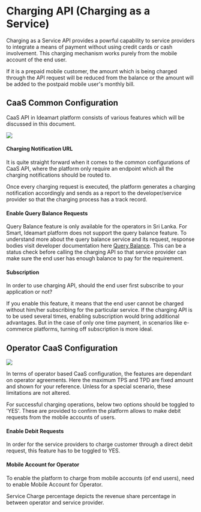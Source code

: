 ﻿# Charging API (Charging as a Service)

Charging as a Service API provides a powrful capability to service providers to integrate a means of payment without using credit cards or cash involvement. This charging mechanism works purely from the mobile account of the end user.

If it is a prepaid mobile customer, the amount which is being charged through the API request will be reduced from the balance or the amount will be added to the postpaid mobile user's monthly bill.

## CaaS Common Configuration

CaaS API in Ideamart platform consists of various features which will be discussed in this document.

![](https://drive.google.com/uc?id=1vckoFj4PzHX4Q74auUwKLQAglOydomRc)

#### Charging Notification URL

It is quite straight forward when it comes to the common configurations of CaaS API, where the platform only require an endpoint which all the charging notifications should be routed to.

Once every charging request is executed, the platform generates a charging notification accordingly and sends as a report to the developer/service provider so that the charging process has a track record.

#### Enable Query Balance Requests

Query Balance feature is only available for the operators in Sri Lanka. For Smart, Ideamart platform does not support the query balance feature. To understand more about the query balance service and its request, response bodies visit developer documentation here [Query Balance](../Charging_API/index.html#query-balance). This can be a status check before calling the charging API so that service provider can make sure the end user has enough balance to pay for the requirement.

#### Subscription

In order to use charging API, should the end user first subscribe to your application or not?

If you enable this feature, it means that the end user cannot be charged without him/her subscribing for the particular service. If the charging API is to be used several times, enabling subscription would bring additional advantages. But in the case of only one time payment, in scenarios like e-commerce platforms, turning off subscription is more ideal.

## Operator CaaS Configuration

![](https://drive.google.com/uc?id=1npVV27A_b4uM6XqtScgBMa7rWdGIDuvA)

In terms of operator based CaaS configuration, the features are dependant on operator agreements. Here the maximum TPS and TPD are fixed amount and shown for your reference. Unless for a special scenario, these limitations are not altered.

For successful charging operations, below two options should be toggled to 'YES'. These are provided to confirm the platform allows to make debit requests from the mobile accounts of users.

#### Enable Debit Requests

In order for the service providers to charge customer through a direct debit request, this feature has to be toggled to YES.

#### Mobile Account for Operator

To enable the platform to charge from mobile accounts (of end users), need to enable Mobile Account for Operator.

Service Charge percentage depicts the revenue share percentage in between operator and service provider.
